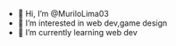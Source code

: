 - 👋 Hi, I’m @MuriloLima03
- 👀 I’m interested in web dev,game design
- 🌱 I’m currently learning web dev


<!---
MuriloLima03/MuriloLima03 is a ✨ special ✨ repository because its `README.md` (this file) appears on your GitHub profile.
You can click the Preview link to take a look at your changes.
--->
